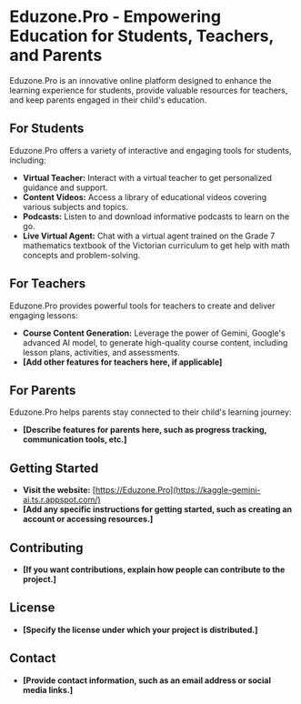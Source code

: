 # Eduzone.Pro - Empowering Education for Students, Teachers, and Parents

Eduzone.Pro is an innovative online platform designed to enhance the learning experience for students, provide valuable resources for teachers, and keep parents engaged in their child's education.

## For Students

Eduzone.Pro offers a variety of interactive and engaging tools for students, including:

* **Virtual Teacher:** Interact with a virtual teacher to get personalized guidance and support.
* **Content Videos:** Access a library of educational videos covering various subjects and topics.
* **Podcasts:** Listen to and download informative podcasts to learn on the go.
* **Live Virtual Agent:** Chat with a virtual agent trained on the Grade 7 mathematics textbook of the Victorian curriculum to get help with math concepts and problem-solving.

## For Teachers

Eduzone.Pro provides powerful tools for teachers to create and deliver engaging lessons:

* **Course Content Generation:** Leverage the power of Gemini, Google's advanced AI model, to generate high-quality course content, including lesson plans, activities, and assessments.
* **[Add other features for teachers here, if applicable]**

## For Parents

Eduzone.Pro helps parents stay connected to their child's learning journey:

* **[Describe features for parents here, such as progress tracking, communication tools, etc.]**

## Getting Started

* **Visit the website:** [https://Eduzone.Pro](https://kaggle-gemini-ai.ts.r.appspot.com/)
* **[Add any specific instructions for getting started, such as creating an account or accessing resources.]**

## Contributing

* **[If you want contributions, explain how people can contribute to the project.]**

## License

* **[Specify the license under which your project is distributed.]**

## Contact

* **[Provide contact information, such as an email address or social media links.]**

